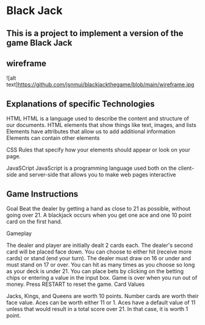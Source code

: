 # Black Jack
## This is a project to implement a version of the game Black Jack
## wireframe
![alt text]https://github.com/jsnmui/blackjackthegame/blob/main/wireframe.jpg 

## Explanations of specific Technologies 
HTML 
HTML is a language used to describe the content and structure of our documents. 
HTML elements that show things like text, images, and lists
Elements have attributes that allow us to add additional information
Elements can contain other elements

CSS
Rules that specify how your elements should appear or look on your page.

JavaSCript 
JavaScript is a programming language used both on the client-side and server-side that allows you to make web pages interactive

## Game Instructions
Goal Beat the dealer by getting a hand as close to 21 as possible, without going over 21. A blackjack occurs when you get one ace and one 10 point card on the first hand.

Gameplay

The dealer and player are initially dealt 2 cards each.
The dealer's second card will be placed face down.
You can choose to either hit (receive more cards) or stand (end your turn).
The dealer must draw on 16 or under and must stand on 17 or over.
You can hit as many times as you choose so long as your deck is under 21.
You can place bets by clicking on the betting chips or entering a value in the input box.
Game is over when you run out of money.
Press RESTART to reset the game.
Card Values

Jacks, Kings, and Queens are worth 10 points.
Number cards are worth their face value.
Aces can be worth either 11 or 1.
Aces have a default value of 11 unless that would result in a total score over 21. In that case, it is worth 1 point.


